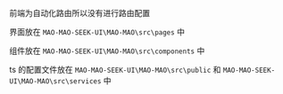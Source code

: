 前端为自动化路由所以没有进行路由配置

界面放在 `MAO-MAO-SEEK-UI\MAO-MAO\src\pages` 中

组件放在 `MAO-MAO-SEEK-UI\MAO-MAO\src\components` 中

 ts 的配置文件放在 `MAO-MAO-SEEK-UI\MAO-MAO\src\public` 和 `MAO-MAO-SEEK-UI\MAO-MAO\src\services` 中